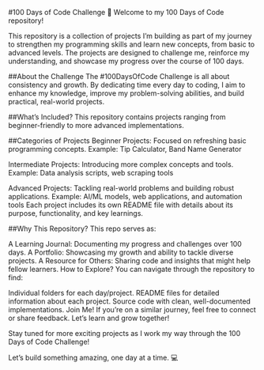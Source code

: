 
#100 Days of Code Challenge 🚀
Welcome to my 100 Days of Code repository!

This repository is a collection of projects I’m building as part of my journey to strengthen my programming skills and learn new concepts, from basic to advanced levels. The projects are designed to challenge me, reinforce my understanding, and showcase my progress over the course of 100 days.

##About the Challenge
The #100DaysOfCode Challenge is all about consistency and growth. By dedicating time every day to coding, I aim to enhance my knowledge, improve my problem-solving abilities, and build practical, real-world projects.

##What’s Included?
This repository contains projects ranging from beginner-friendly to more advanced implementations.

##Categories of Projects
Beginner Projects: Focused on refreshing basic programming concepts.
Example: Tip Calculator, Band Name Generator

Intermediate Projects: Introducing more complex concepts and tools.
Example: Data analysis scripts, web scraping tools

Advanced Projects: Tackling real-world problems and building robust applications.
Example: AI/ML models, web applications, and automation tools
Each project includes its own README file with details about its purpose, functionality, and key learnings.

##Why This Repository?
This repo serves as:

A Learning Journal: Documenting my progress and challenges over 100 days.
A Portfolio: Showcasing my growth and ability to tackle diverse projects.
A Resource for Others: Sharing code and insights that might help fellow learners.
How to Explore?
You can navigate through the repository to find:

Individual folders for each day/project.
README files for detailed information about each project.
Source code with clean, well-documented implementations.
Join Me!
If you’re on a similar journey, feel free to connect or share feedback. Let’s learn and grow together!

Stay tuned for more exciting projects as I work my way through the 100 Days of Code Challenge!

Let’s build something amazing, one day at a time. 💻
